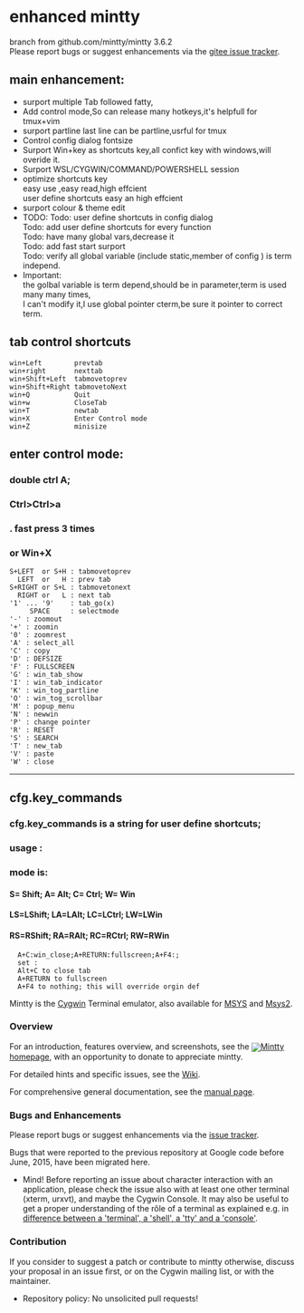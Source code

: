 # enhanced mintty #
branch from github.com/mintty/mintty 3.6.2  
Please report bugs or suggest enhancements via the 
[gitee  issue tracker](https://gitee.com/qdzhaov/mintty/issues).

## main enhancement: ##
+ surport multiple Tab followed fatty,  
+ Add control mode,So can release many hotkeys,it's helpfull for tmux+vim  
+ surport partline last line can be partline,usrful for tmux   
+ Control config dialog fontsize  
+ Surport Win+key as shortcuts key,all confict key with windows,will overide it.  
+ Surport WSL/CYGWIN/COMMAND/POWERSHELL session
+ optimize shortcuts key  
  easy use ,easy read,high effcient  
  user define shortcuts easy an high effcient  
+ surport colour & theme edit
+ TODO:
  Todo: user define shortcuts in config dialog  
  Todo: add user define shortcuts for every function  
  Todo: have many global vars,decrease it  
  Todo: add fast start surport  
  Todo: verify all global variable (include static,member of config ) is term independ.  
+ Important:   
  the golbal variable is term depend,should be in parameter,term is used many many times,  
  I can't modify it,I use global pointer cterm,be sure it pointer to correct term.  

## tab control shortcuts ## 
```
win+Left        prevtab  
win+right       nexttab  
win+Shift+Left  tabmovetoprev  
win+Shift+Right tabmovetoNext  
win+Q           Quit  
win+w           CloseTab  
win+T           newtab  
win+X           Enter Control mode
win+Z           minisize  
```
## enter control mode:  
### double ctrl A;  
### Ctrl>Ctrl>a 
### .     fast press 3 times  
### or Win+X 
```
S+LEFT  or S+H : tabmovetoprev  
  LEFT  or   H : prev tab  
S+RIGHT or S+L : tabmovetonext  
  RIGHT or   L : next tab  
'1' ... '9'    : tab_go(x)  
     SPACE     : selectmode  
'-' : zoomout  
'+' : zoomin  
'0' : zoomrest   
'A' : select_all  
'C' : copy  
'D' : DEFSIZE  
'F' : FULLSCREEN  
'G' : win_tab_show  
'I' : win_tab_indicator  
'K' : win_tog_partline  
'O' : win_tog_scrollbar  
'M' : popup_menu  
'N' : newwin   
'P' : change pointer  
'R' : RESET  
'S' : SEARCH  
'T' : new_tab  
'V' : paste  
'W' : close  
```
-----------------
## cfg.key_commands
### cfg.key_commands is a string for user define shortcuts;
### usage :
### mode is: 
####  S= Shift;  A= Alt;  C= Ctrl;  W= Win  
#### LS=LShift; LA=LAlt; LC=LCtrl; LW=LWin  
#### RS=RShift; RA=RAlt; RC=RCtrl; RW=RWin  
```
  A+C:win_close;A+RETURN:fullscreen;A+F4:;
  set : 
  Alt+C to close tab
  A+RETURN to fullscreen
  A+F4 to nothing; this will override orgin def

```

Mintty is the [Cygwin](http://cygwin.com) Terminal emulator, 
also available for [MSYS](http://mingw.org/wiki/MSYS) 
and [Msys2](https://github.com/msys2).

### Overview ###

For an introduction, features overview, and screenshots, see the 
[<img align=absmiddle src=icon/terminal.ico>Mintty homepage](http://mintty.github.io/),
with an opportunity to donate to appreciate mintty.

For detailed hints and specific issues, see the [Wiki](https://github.com/mintty/mintty/wiki).

For comprehensive general documentation, see the [manual page](http://mintty.github.io/mintty.1.html).

### Bugs and Enhancements ###

Please report bugs or suggest enhancements via the [issue tracker](https://github.com/mintty/mintty/issues).

Bugs that were reported to the previous repository at Google code before June, 2015, have been migrated here.

  * Mind! Before reporting an issue about character interaction with an application, please check the issue also with at least one other terminal (xterm, urxvt), and maybe the Cygwin Console. 
    It may also be useful to get a proper understanding of the rôle of a terminal as explained e.g. in [difference between a 'terminal', a 'shell', a 'tty' and a 'console'](http://unix.stackexchange.com/questions/4126/what-is-the-exact-difference-between-a-terminal-a-shell-a-tty-and-a-con).

### Contribution ###

If you consider to suggest a patch or contribute to mintty otherwise, discuss your proposal in an issue first, or on the Cygwin mailing list, or with the maintainer.

  * Repository policy: No unsolicited pull requests!
